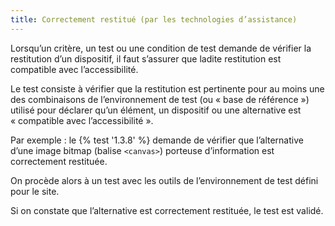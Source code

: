 ```yaml
---
title: Correctement restitué (par les technologies d’assistance)
---
```


Lorsqu’un critère, un test ou une condition de test demande de vérifier la restitution d’un dispositif, il faut s’assurer que ladite restitution est compatible avec l’accessibilité.

Le test consiste à vérifier que la restitution est pertinente pour au moins une des combinaisons de l’environnement de test (ou « base de référence ») utilisé pour déclarer qu’un élément, un dispositif ou une alternative est « compatible avec l’accessibilité ».

Par exemple : le {% test '1.3.8' %} demande de vérifier que l’alternative d’une image bitmap (balise `<canvas>`) porteuse d’information est correctement restituée.

On procède alors à un test avec les outils de l’environnement de test défini pour le site.

Si on constate que l’alternative est correctement restituée, le test est validé.
